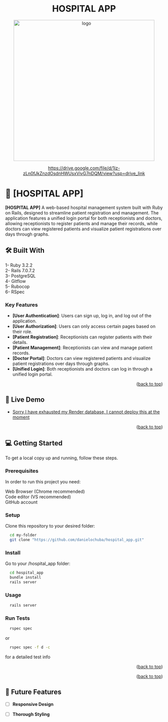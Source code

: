 <a name="readme-top"></a>

<div align="center">

<h1><b>HOSPITAL APP</b></h1>
 
  <img src="./hospital_app_ERD.png" alt="logo" width="450"  height="auto">
  <br/>


https://drive.google.com/file/d/1iz-zLn0fJkZnzdOsdnHWUsxVivG7nDQM/view?usp=drive_link

</div>



# 📖 [HOSPITAL APP] <a name="about-project"></a>

**[HOSPITAL APP]**  A web-based hospital management system built with Ruby on Rails, designed to streamline patient registration and management. The application features a unified login portal for both receptionists and doctors, allowing receptionists to register patients and manage their records, while doctors can view registered patients and visualize patient registrations over days through graphs.

## 🛠 Built With <a name="built-with"></a>

1- Ruby 3.2.2<br>
2- Rails 7.0.7.2<br>
3- PostgreSQL<br>
4- Gitflow<br>
5- Rubocop<br>
6- RSpec

### Key Features <a name="key-features"></a>

- **[User Authentication]**: Users can sign up, log in, and log out of the application.
- **[User Authorization]**: Users can only access certain pages based on their role.
- **[Patient Registration]**: Receptionists can register patients with their details.
- **[Patient Management]**: Receptionists can view and manage patient records.
- **[Doctor Portal]**: Doctors can view registered patients and visualize patient registrations over days through graphs.
- **[Unified Login]**: Both receptionists and doctors can log in through a unified login portal.


<p align="right">(<a href="#readme-top">back to top</a>)</p>

## 🚀 Live Demo <a name="live-demo"></a>

- [Sorry I have exhausted my Render database, I cannot deploy this at the moment]()

<p align="right">(<a href="#readme-top">back to top</a>)</p>

## 💻 Getting Started <a name="getting-started"></a>

To get a local copy up and running, follow these steps.

### Prerequisites

In order to run this project you need:

Web Browser (Chrome recommended)<br>
Code editor (VS recommended)<br>
GitHub account<br>

### Setup

Clone this repository to your desired folder:

```sh
  cd my-folder
  git clone "https://github.com/danielochuba/hospital_app.git"
```
### Install

Go to your /hospital_app folder:

```sh
  cd hospital_app
  bundle install
  rails server
```

### Usage

```sh
  rails server
```

### Run Tests

```sh
  rspec spec
```

or

```sh
  rspec spec -f d -c
```
for a detailed test info


<p align="right">(<a href="#readme-top">back to top</a>)</p>


<p align="right">(<a href="#readme-top">back to top</a>)</p>

## 🔭 Future Features <a name="future-features"></a>

- [ ] **Responsive Design**
- [ ] **Thorough Styling**


